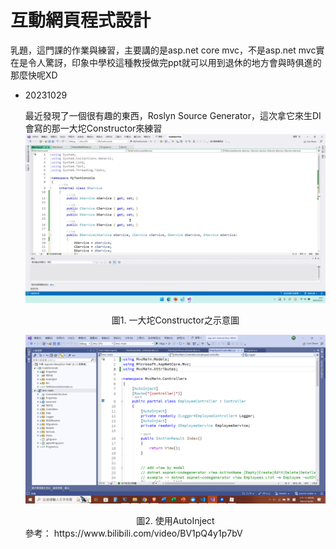 #  互動網頁程式設計

乳題，這門課的作業與練習，主要講的是asp.net core mvc，不是asp.net mvc實在是令人驚訝，印象中學校這種教授做完ppt就可以用到退休的地方會與時俱進的那麼快呢XD



- 20231029

  最近發現了一個很有趣的東西，Roslyn Source Generator，這次拿它來生DI會寫的那一大坨Constructor來練習
  ![](./BigConstructor.png)
  
  <center>圖1. 一大坨Constructor之示意圖</center>
  
  ![](./AfterAutoInject.png)
  <center>圖2. 使用AutoInject</center>
  參考： https://www.bilibili.com/video/BV1pQ4y1p7bV